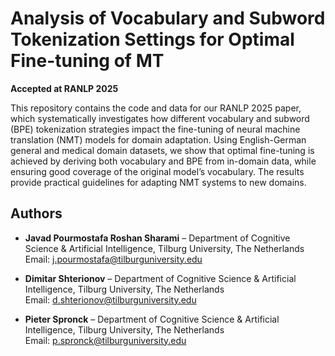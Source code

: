 # Analysis of Vocabulary and Subword Tokenization Settings for Optimal Fine-tuning of MT

**Accepted at RANLP 2025**

This repository contains the code and data for our RANLP 2025 paper, which systematically investigates how different vocabulary and subword (BPE) tokenization strategies impact the fine-tuning of neural machine translation (NMT) models for domain adaptation. Using English-German general and medical domain datasets, we show that optimal fine-tuning is achieved by deriving both vocabulary and BPE from in-domain data, while ensuring good coverage of the original model’s vocabulary. The results provide practical guidelines for adapting NMT systems to new domains.

## Authors

- **Javad Pourmostafa Roshan Sharami** – Department of Cognitive Science & Artificial Intelligence, Tilburg University, The Netherlands  
  Email: [j.pourmostafa@tilburguniversity.edu](mailto:j.pourmostafa@tilburguniversity.edu)

- **Dimitar Shterionov** – Department of Cognitive Science & Artificial Intelligence, Tilburg University, The Netherlands  
  Email: [d.shterionov@tilburguniversity.edu](mailto:d.shterionov@tilburguniversity.edu)

- **Pieter Spronck** – Department of Cognitive Science & Artificial Intelligence, Tilburg University, The Netherlands  
  Email: [p.spronck@tilburguniversity.edu](mailto:p.spronck@tilburguniversity.edu)
